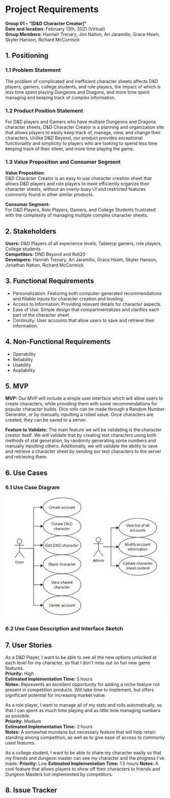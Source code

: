 # Project Requirements  
**Group 01 – “[D&D Character Creator]”**  
**Date and location:** February 13th, 2021 (Virtual)  
**Group Members:** Hannah Trenary, Jon Nation, Ari Jaramillo, Grace Hsieh, Skyler Hanson, Richard McCormick  


## 1. Positioning  
### 1.1 Problem Statement  
The problem of complicated and inefficient character sheets affects D&D players,
gamers, college students, and role players, the impact of which is less time
spent playing Dungeons and Dragons, and more time spent managing and keeping
track of complex information.  


### 1.2 Product Position Statement  
For D&D players and Gamers who have multiple Dungeons and Dragons character
sheets, D&D Character Creator is a planning and organization site that allows
players to easily keep track of, manage, view, and change their characters.
Unlike D&D Beyond, our product provides exceptional functionality and simplicity
to players who are looking to spend less time keeping track of their sheet,
and more time playing the game.  

### 1.3 Value Proposition and Consumer Segment  
**Value Proposition:**  
D&D Character Creator is an easy to use character creation sheet that allows
D&D players and role players to more efficiently organize their character sheets,
without an overly-busy UI and restricted features commonly found in other
similar products.  

**Consumer Segment:**  
For D&D Players, Role Players, Gamers, and College Students frustrated with
the complexity of managing multiple complex character sheets.  

## 2. Stakeholders
**Users:** D&D Players of all experience levels, Tabletop gamers, role players, College students  
**Competitors:** DND Beyond and Roll20  
**Developers:** Hannah Trenary, Ari Jaramillo, Grace Hsieh, Skyler Hanson, Jonathan Nation, Richard McCormick  

## 3. Functional Requirements
  -  Personalization: Featuring both computer-generated recommendations and
fillable inputs for character creation and leveling.
  - Access to Information: Providing relevant details for character aspects.
  -  Ease of Use: Simple design that compartmentalizes and clarifies each part
of the character sheet.
  -  Continuity: User accounts that allow users to save and retrieve their
  information.

## 4. Non-Functional Requirements
  - Operability
  - Reliability
  - Usability
  - Availability

## 5. MVP
**MVP:** Our MVP will include a simple user interface which will allow users to create characters,
while providing them with some recommendations for popular character builds. Dice rolls can be made
through a Random Number Generator, or by manually inputting a rolled value. Once characters are created,
they can be saved to a server.

**Feature to Validate:** The main feature we will be validating is the character creator itself.
We will validate that by creating test characters using both methods of stat generation, by randomly
generating some numbers and manually inputting others. Additionally, we will validate the ability
to save and retrieve a character sheet by sending our test characters to the server and retrieving them.
## 6. Use Cases
### 6.1 Use Case Diagram

![Use case diagram](https://raw.githubusercontent.com/cloudandr0id/DNDCharacterCreation/main/project_documentation/cs386_deliverables/deliverable_media/D2UseCases.JPG)

### 6.2 Use Case Description and Interface Sketch

## 7. User Stories  
As a D&D Player, I want to be able to see all the new options unlocked at
each level for my character, so that I don't miss out on fun new game
features.  
**Priority:** High  
**Estimated Implementation Time:** 5 hours  
**Notes:** Represents an excellent opportunity for adding a niche
feature not present in competition products. Will take time to implement,
but offers significant potential for increasing market value.  

As a role player, I want to manage all of my stats and rolls automatically,
so that I can spent as much time playing and as little time managing numbers
as possible.  
**Priority:** Medium  
**Estimated Implementation Time:** 3 hours  
**Notes:** A somewhat mundane but necessary feature that will help
retain standing among competition, as well as to give ease of access to commonly
used features.  

As a college student, I want to be able to share my character easily so that my 
friends and dungeon master can see my character and the progress I've made.
**Priority:** Low
**Estimated Implementation Time:** 1.5 hours
**Notes:** A cool feature that allows players to show off their characters to
friends and Dungeon Masters not implemented by competitors.

## 8. Issue Tracker
